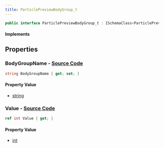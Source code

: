 ```yaml
---
title: ParticlePreviewBodyGroup_t
---
```


```csharp
public interface ParticlePreviewBodyGroup_t : ISchemaClass<ParticlePreviewBodyGroup_t>, ISchemaField, ISchemaClass, INativeHandle
```

#### Implements

## Properties

### **BodyGroupName** - [Source Code](https://github.com/swiftly-solution/swiftlys2/blob/main/managed/src/SwiftlyS2.Generated/Schemas/Interfaces/ParticlePreviewBodyGroup_t.cs#L16)

```csharp
string BodyGroupName { get; set; }
```

#### Property Value

- [string](https://learn.microsoft.com/dotnet/api/system.string)

### **Value** - [Source Code](https://github.com/swiftly-solution/swiftlys2/blob/main/managed/src/SwiftlyS2.Generated/Schemas/Interfaces/ParticlePreviewBodyGroup_t.cs#L18)

```csharp
ref int Value { get; }
```

#### Property Value

- [int](https://learn.microsoft.com/dotnet/api/system.int32)

